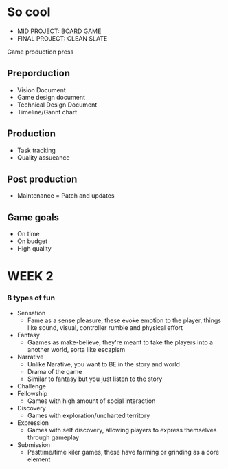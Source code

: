 # So cool

- MID PROJECT: BOARD GAME
- FINAL PROJECT: CLEAN SLATE

Game production press

## Preporduction
-  Vision Document
-  Game design document
-  Technical Design Document
-  Timeline/Gannt chart
## Production
- Task tracking
- Quality assueance
## Post production
- Maintenance
= Patch and updates

## Game goals
- On time
- On budget
- High quality

# WEEK 2

### 8 types of fun
- Sensation
  - Fame as a sense pleasure, these evoke emotion to the player, things like sound, visual, controller rumble and physical effort
- Fantasy
  - Gaames as make-believe, they're meant to take the players into a another world, sorta like escapism
- Narrative
  - Unlike Narative, you want to BE in the story and world
  - Drama of the game
  - Similar to fantasy but you just listen to the story
- Challenge
- Fellowship
  - Games with high amount of social interaction
- Discovery
  - Games with exploration/uncharted territory
- Expression
  - Games with self discovery, allowing players to express themselves through gameplay
- Submission
  - Pasttime/time kiler games, these have farming or grinding as a core element
